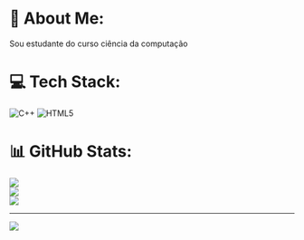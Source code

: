 # 💫 About Me:
Sou estudante do curso ciência da computação 


# 💻 Tech Stack:
![C++](https://img.shields.io/badge/c++-%2300599C.svg?style=for-the-badge&logo=c%2B%2B&logoColor=white) ![HTML5](https://img.shields.io/badge/html5-%23E34F26.svg?style=for-the-badge&logo=html5&logoColor=white)
# 📊 GitHub Stats:
![](https://github-readme-stats.vercel.app/api?username=Jonny-costa&theme=algolia&hide_border=false&include_all_commits=false&count_private=false)<br/>
![](https://github-readme-streak-stats.herokuapp.com/?user=Jonny-costa&theme=algolia&hide_border=false)<br/>
![](https://github-readme-stats.vercel.app/api/top-langs/?username=Jonny-costa&theme=algolia&hide_border=false&include_all_commits=false&count_private=false&layout=compact)

---
[![](https://visitcount.itsvg.in/api?id=Jonny-costa&icon=0&color=0)](https://visitcount.itsvg.in)

<!-- Proudly created with GPRM ( https://gprm.itsvg.in ) -->
